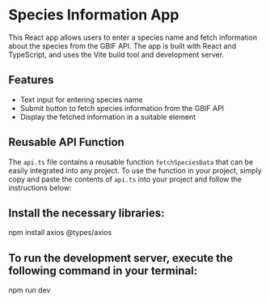 # Species Information App

This React app allows users to enter a species name and fetch information about the species from the GBIF API. The app is built with React and TypeScript, and uses the Vite build tool and development server.

## Features

- Text input for entering species name
- Submit button to fetch species information from the GBIF API
- Display the fetched information in a suitable element

## Reusable API Function

The `api.ts` file contains a reusable function `fetchSpeciesData` that can be easily integrated into any project. To use the function in your project, simply copy and paste the contents of `api.ts` into your project and follow the instructions below:

## Install the necessary libraries:
npm install axios @types/axios

## To run the development server, execute the following command in your terminal:
npm run dev

